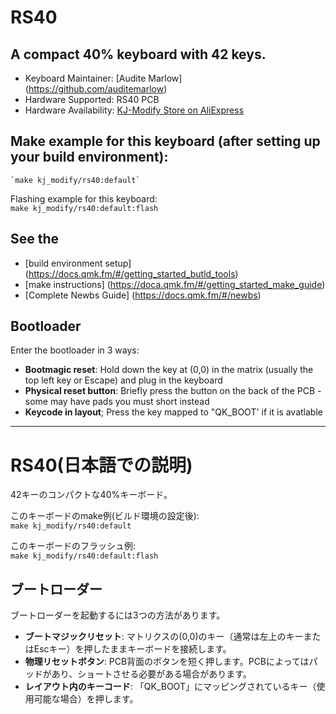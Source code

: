 # RS40

## A compact 40% keyboard with 42 keys.

- Keyboard Maintainer:
    [Audite Marlow] (https://github.com/auditemarlow)  
- Hardware Supported:
    RS40 PCB  
- Hardware Availability:
    [KJ-Modify Store on AliExpress](https://www.aliexpress.us/item/3256803963501165.html)

## Make example for this keyboard (after setting up your build environment):  
    `make kj_modify/rs40:default`

Flashing example for this keyboard:   
    `make kj_modify/rs40:default:flash`

## See the 
* [build environment setup]
    (https://docs.qmk.fm/#/getting_started_butld_tools)
* [make instructions]
    (https://doca.qmk.fm/#/getting_started_make_guide)
* [Complete Newbs Guide] 
    (https://docs.qmk.fm/#/newbs)

## Bootloader
Enter the bootloader in 3 ways:

* **Bootmagic reset**: Hold down the key at (0,0) in the matrix (usually the top left key or Escape) and plug in the keyboard
* **Physical reset button**: Briefly press the button on the back of the PCB - some may have pads you must short instead
* **Keycode in layout**; Press the key mapped to "QK_BOOT' if it is avatlable

***  
# RS40(日本語での説明)  
42キーのコンパクトな40%キーボード。  

このキーボードのmake例(ビルド環境の設定後):  
    `make kj_modify/rs40:default`

このキーボードのフラッシュ例:  
    `make kj_modify/rs40:default:flash`

## ブートローダー
ブートローダーを起動するには3つの方法があります。

* **ブートマジックリセット**: マトリクスの(0,0)のキー（通常は左上のキーまたはEscキー）を押したままキーボードを接続します。
* **物理リセットボタン**: PCB背面のボタンを短く押します。PCBによってはパッドがあり、ショートさせる必要がある場合があります。
* **レイアウト内のキーコード**: 「QK_BOOT」にマッピングされているキー（使用可能な場合）を押します。
